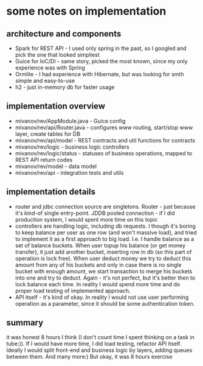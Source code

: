 # some notes on implementation
## architecture and components
- Spark for REST API - I used only spring in the past, so I googled and pick the one that looked simpliest
- Guice for IoC/DI - same story, picked the most known, since my only experience was with Spring
- Ormlite - I had experience with Hibernate, but was looking for smth simple and easy-to-use
- h2 - just in-memory db for faster usage
## implementation overview
- mivanov/rev/AppModule.java - Guice config
- mivanov/rev/api/Router.java - configures www routing, start/stop www layer, create tables for DB
- mivanov/rev/api/model - REST contracts and util functions for contracts
- mivanov/rev/logic - business logic controllers
- mivanov/rev/logic/status - statuses of business operations, mapped to REST API return codes
- mivanov/rev/model - data model
- mivanov/rev/api - integration tests and utils
## implementation details
- router and jdbc connection source are singletons. Router - just because it's kind-of single entry-point. 
  JDDB pooled connection - if I did production system, I would spent more time on this topic
- controllers are handling logic, including db requests. I though it's boring to keep balance per user as one row (and won't massive load),
  and tried to implement it as a first approach to big load. I.e. I handle balance as a set of balance buckets. When user topup his balance
  (or get money transfer), it just add another bucket, inserting row in db (so this part of operation is lock free). When user deduct 
  money we try to deduct this amount from any of his buckets and only in case there is no single bucket with enough amount, we start
  transaction to merge his buckets into one and try to deduct. 
  Again - it's not perfect, but it's better then to lock balance each time. In reality I would spend more time and do proper load
  testing of implemented approach.
- API itself - it's kind of okay. In reality I would not use user performing operation as a parameter, since it should be some 
  authentication token.
## summary
it was honest 8 hours I think (I don't count time I spent thinking on a task in tube:)). If I would have more time, I did load testing, refactor API itself. Ideally I would split front-end and business logic by layers, adding queues between them. And many more:) But okay, it was 8 hours exercise
